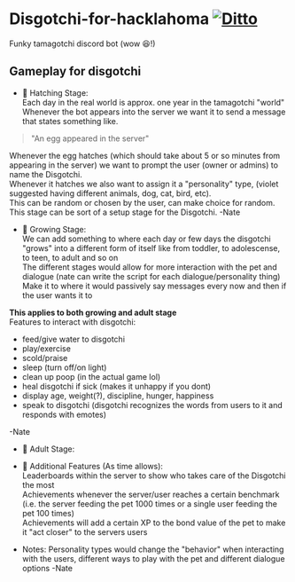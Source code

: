 # Disgotchi-for-hacklahoma [![Ditto](https://img.pokemondb.net/sprites/lets-go-pikachu-eevee/normal/ditto.png)](http://pokemondb.net/pokedex/ditto)   
Funky tamagotchi discord bot (wow 😆!)  

## Gameplay for disgotchi  
* :egg: Hatching Stage:  
Each day in the real world is approx. one year in the tamagotchi "world"  
Whenever the bot appears into the server we want it to send a message that states something like.  
> "An egg appeared in the server"  
    
Whenever the egg hatches (which should take about 5 or so minutes from appearing in the server) we want to prompt the user (owner or admins)
to name the Disgotchi.  
Whenever it hatches we also want to assign it a "personality" type, (violet suggested having different animals, dog, cat, bird, etc).  
This can be random or chosen by the user, can make choice for random.  
This stage can be sort of a setup stage for the Disgotchi. 
-Nate  
   
* :hatched_chick: Growing Stage:   
We can add something to where each day or few days the disgotchi "grows" into a different form of itself like from toddler, to adolescense, to teen, to adult and so on  
The different stages would allow for more interaction with the pet and dialogue (nate can write the script for each dialogue/personality thing)  
Make it to where it would passively say messages every now and then if the user wants it to  
  
**This applies to both growing and adult stage**    
Features to interact with disgotchi:   
* feed/give water to disgotchi    
* play/exercise  
* scold/praise  
* sleep (turn off/on light)  
* clean up poop (in the actual game lol)  
* heal disgotchi if sick (makes it unhappy if you dont)  
* display age, weight(?), discipline, hunger, happiness  
* speak to disgotchi (disgotchi recognizes the words from users to it and responds with emotes)  

-Nate     
* :rooster: Adult Stage:  
  
*  :1st_place_medal: Additional Features (As time allows):    
Leaderboards within the server to show who takes care of the Disgotchi the most    
Achievements whenever the server/user reaches a certain benchmark (i.e. the server feeding the pet 1000 times or a single user feeding the pet 100 times)  
Achievements will add a certain XP to the bond value of the pet to make it "act closer" to the servers users
    
* Notes: 
Personality types would change the "behavior" when interacting with the users, different ways to play with the pet and different dialogue options -Nate  